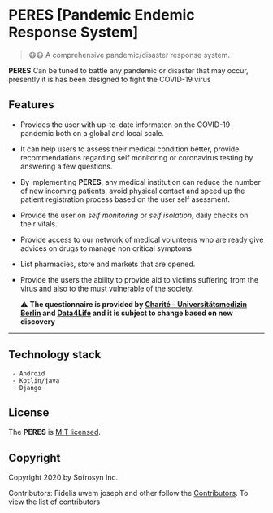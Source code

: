 # PERES [Pandemic Endemic Response System]
> 😷😷 A comprehensive pandemic/disaster response system.

**PERES** Can be tuned to battle any pandemic or disaster that may occur, presently it is has been designed to fight the COVID-19 virus

## Features

  * Provides the user with up-to-date informaton on the COVID-19 pandemic both on a global and local scale. 
  * It can help users to assess their medical condition better, provide recommendations regarding self monitoring or    coronavirus testing by answering a few questions.
  * By implementing **PERES**, any medical institution can reduce the number of new incoming patients, avoid physical contact and speed up the patient registration process based on the user self asessment.
  * Provide the user on *self monitoring* or *self isolation*, daily checks on their vitals.
  * Provide access to our network of medical volunteers who are ready give advices on drugs to manage non critical symptoms
  * List pharmacies, store and markets that are opened. 
  * Provide the users the ability to provide aid to victims suffering from the virus and also to the must vulnerable of the society.
    
    
    ⚠️ **The questionnaire is provided by [Charité – Universitätsmedizin Berlin](https://www.charite.de/) and [Data4Life](https://www.data4life.care/) and it is subject to change based on new discovery**
    
---    

  ## Technology stack
  
     - Android
     - Kotlin/java
     - Django
    

  
  ## License

The **PERES** is [MIT licensed](./LICENSE).

  ## Copyright

Copyright 2020 by Sofrosyn Inc.

Contributors: Fidelis uwem joseph and other follow the [Contributors](./contributors.md). To view the list of contributors 
  
